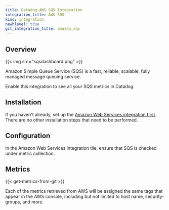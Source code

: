 ```yaml
---
title: Datadog-AWS SQS Integration
integration_title: AWS SQS
kind: integration
newhlevel: true
git_integration_title: amazon_sqs
---
```


## Overview

{{< img src="sqsdashboard.png" >}}

Amazon Simple Queue Service (SQS) is a fast, reliable, scalable, fully managed message queuing service.

Enable this integration to see all your SQS metrics in Datadog.

## Installation

If you haven't already, set up the [Amazon Web Services integration first](/integrations/aws). There are no other installation steps that need to be performed.

## Configuration

In the Amazon Web Services integration tile, ensure that SQS is checked under metric collection.

## Metrics

{{< get-metrics-from-git >}}

Each of the metrics retrieved from AWS will be assigned the same tags that appear in the AWS console, including but not limited to host name, security-groups, and more.

